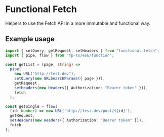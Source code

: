 # Functional Fetch

Helpers to use the Fetch API in a more immutable and functional way.

## Example usage

```ts
import { setQuery, getRequest, setHeaders } from "functional-fetch";
import { pipe, flow } from "fp-ts/es6/function";

const getList = (page: string) =>
  pipe(
    new URL("http://test.dev"),
    setQuery(new URLSearchParams({ page })),
    getRequest,
    setHeaders(new Headers({ Authorization: "Bearer token" })),
    fetch
  );

const getSingle = flow(
  (id: Number) => new URL(`http://test.dev/post/${id}`),
  getRequest,
  setHeaders(new Headers({ Authorization: "Bearer token" })),
  fetch
);
```
